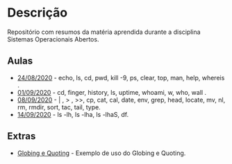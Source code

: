 # Descrição
Repositório com resumos da matéria aprendida durante a disciplina Sistemas Operacionais Abertos.



## Aulas

- [24/08/2020](aula-24-08-20.md) - echo, ls, cd, pwd, kill -9, ps, clear, top, man, help, whereis .
- [01/09/2020](aula-01-09-20.md)  - cd, finger, history, ls, uptime, whoami, w, who, wall .
- [08/09/2020](aula-08-09-20.md)  - | , > , >>, cp, cat, cal, date, env, grep, head, locate, mv, nl, rm, rmdir, sort, tac, tail, type.
- [14/09/2020](aula-14-09-20.md) - ls -lh, ls -lha, ls -lhaS, df.

## Extras

- [Globing e Quoting](globing-quoting.md) - Exemplo de uso do Globing e Quoting.



